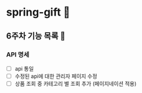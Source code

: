 # spring-gift 🎁
## 6주차 기능 목록 📄
### API 명세
- [ ] api 통일
- [ ] 수정된 api에 대한 관리자 페이지 수정
- [ ] 상품 조회 중 카테고리 별 조회 추가 (페이지네이션 적용)